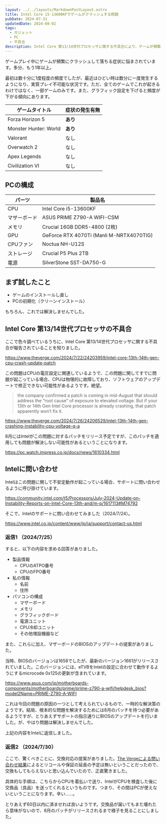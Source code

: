```yaml
---
layout: ../../layouts/MarkdownPostLayout.astro
title: Intel Core i5-13600KFでゲームがクラッシュする問題
pubDate: 2024-07-31
updatedDate: 2024-08-02
tags:
  - ガジェット
  - PC
  - 不具合
description: Intel Core 第13/14世代プロセッサに関する不具合により、ゲームが頻繁にクラッシュする問題に関して、試したことやIntelのサポートとのやり取りをまとめました。
---
```


ゲームプレイ中にゲームが頻繁にクラッシュして落ちる症状に悩まされています。多分、もう1年以上。

最初は数十分に1度程度の頻度でしたが、最近はひどい時は数分に一度発生するようになり、実質プレイ不可能な状況です。ただ、全てのゲームでこれが起きるわけではなく、一部ゲームのみです。また、グラフィック設定を下げると頻度が下がる傾向にあります。

| ゲームタイトル        | 症状の発生有無 |
| --------------------- | -------------- |
| Forza Horizon 5       | **あり**       |
| Monster Hunter: World | **あり**       |
| Valorant              | なし           |
| Overwatch 2           | なし           |
| Apex Legends          | なし           |
| Civilization VI       | なし           |

## PCの構成

| パーツ       | 製品名                                   |
| ------------ | ---------------------------------------- |
| CPU          | Intel Core i5-13600KF                    |
| マザーボード | ASUS PRIME Z790-A WIFI-CSM               |
| メモリ       | Crucial 16GB DDR5-4800 (2枚)             |
| GPU          | GeForce RTX 4070Ti (Manli M-NRTX4070TIG) |
| CPUファン    | Noctua NH-U12S                           |
| ストレージ   | Crucial P5 Plus 2TB                      |
| 電源         | SilverStone SST-DA750-G                  |

## まず試したこと

- ゲームのインストールし直し
- PCの初期化（クリーンインストール）

もちろん、これでは解決しませんでした。

## Intel Core 第13/14世代プロセッサの不具合

ここで色々調べているうちに、Intel Core 第13/14世代プロセッサに関する不具合が報告されていることを知りました。

https://www.theverge.com/2024/7/22/24203959/intel-core-13th-14th-gen-cpu-crash-update-patch

この問題はCPUの電圧設定に関連しているようで、この問題に関してすでに問題が起こっている場合、CPUは物理的に故障しており、ソフトウェアのアップデートで修正できない可能性があるようです。絶望。

> the company confirmed a patch is coming in mid-August that should address the “root cause” of exposure to elevated voltage. But if your 13th or 14th Gen Intel Core processor is already crashing, that patch apparently won’t fix it.

https://www.theverge.com/2024/7/26/24206529/intel-13th-14th-gen-crashing-instability-cpu-voltage-q-a

8月にはIntelがこの問題に対するパッチをリリース予定ですが、このパッチを適用しても問題が解決しない可能性があるということになります。

https://pc.watch.impress.co.jp/docs/news/1610334.html

## Intelに問い合わせ

Intelはこの問題に関して不安定動作が起こっている場合、サポートに問い合わせるように呼び掛けています。

https://community.intel.com/t5/Processors/July-2024-Update-on-Instability-Reports-on-Intel-Core-13th-and/m-p/1617113#M74792

そこで、Intelのサポートに問い合わせてみました（2024/7/24）。

https://www.intel.co.jp/content/www/jp/ja/support/contact-us.html

### 返信1 （2024/7/25）

すると、以下の内容を求める回答がありました。

- 製品情報
  - CPUのATPO番号
  - CPUのFPO番号
- 私の情報
  - 名前
  - 住所
- パソコンの構成
  - マザーボード
  - メモリ
  - グラフィックボード
  - 電源ユニット
  - CPU冷却ユニット
  - その他増設機器など

また、これらに加え、マザーボードのBIOSのアップデートの提案がありました。

当時、BIOSのバージョンは1658でしたが、最新のバージョン1661がリリースされていました。このバージョンには、eTVBをIntelの設定に合わせて動作するようにするmicrocode 0x125の更新が含まれています。

https://www.asus.com/jp/motherboards-components/motherboards/prime/prime-z790-a-wifi/helpdesk_bios?model2Name=PRIME-Z790-A-WIFI

これは今回の問題の原因の一つとして考えられているもので、一時的な解決策のようです。結局、根本的な問題を解決するためには8月のパッチを待つ必要があるようですが、とりあえずサポートの指示通りにBIOSのアップデートを行いました。が、やはり問題は解決しませんでした。

上記の内容をIntelに返信しました。

### 返信2 （2024/7/30）

ここで、驚くべきことに、交換対応の提案がありました。[The Vergeによる問い合わせ結果](https://www.theverge.com/2024/7/26/24206529/intel-13th-14th-gen-crashing-instability-cpu-voltage-q-a)によるとリコールや保証の延長の予定は無いということだったので、交換もしてもらえないと思い込んでいたので、正直驚きました。

具体的な手順は、こちらからCPUを着払いで送り、IntelがCPUを検査した後に交換品（良品）を送ってくれるというものです。つまり、その間はPCが使えないということになります。辛い……。

とりあえず60日以内に済ませれば良いようです。交換品が届いてもまた壊れたら意味がないので、8月のパッチがリリースされるまで様子を見ることにしました。
